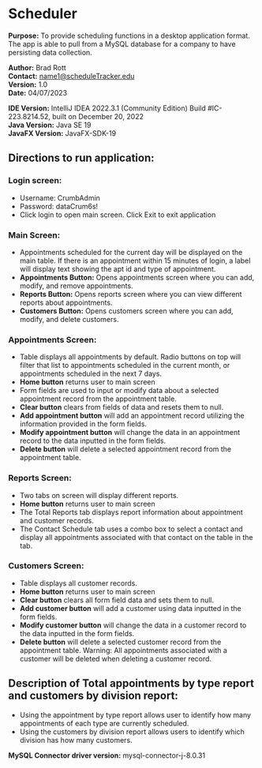 # Scheduler

**Purpose:** To provide scheduling functions in a desktop application format. The app is able to pull from a MySQL database for a company to have persisting data collection.

**Author:** Brad Rott  
**Contact:** name1@scheduleTracker.edu  
**Version:** 1.0  
**Date:** 04/07/2023

**IDE Version:** IntelliJ IDEA 2022.3.1 (Community Edition) Build #IC-223.8214.52, built on December 20, 2022  
**Java Version:** Java SE 19  
**JavaFX Version:** JavaFX-SDK-19

## Directions to run application:

### Login screen:
- Username: CrumbAdmin
- Password: dataCrum6s!
- Click login to open main screen. Click Exit to exit application

### Main Screen:
- Appointments scheduled for the current day will be displayed on the main table. If there is an appointment within 15 minutes of login, a label will display text showing the apt id and type of appointment.
- **Appointments Button:** Opens appointments screen where you can add, modify, and remove appointments.
- **Reports Button:** Opens reports screen where you can view different reports about appointments.
- **Customers Button:** Opens customers screen where you can add, modify, and delete customers.

### Appointments Screen:
- Table displays all appointments by default. Radio buttons on top will filter that list to appointments scheduled in the current month, or appointments scheduled in the next 7 days.
- **Home button** returns user to main screen
- Form fields are used to input or modify data about a selected appointment record from the appointment table.
- **Clear button** clears from fields of data and resets them to null.
- **Add appointment button** will add an appointment record utilizing the information provided in the form fields.
- **Modify appointment button** will change the data in an appointment record to the data inputted in the form fields.
- **Delete button** will delete a selected appointment record from the appointment table.

### Reports Screen:
- Two tabs on screen will display different reports.
- **Home button** returns user to main screen
- The Total Reports tab displays report information about appointment and customer records.
- The Contact Schedule tab uses a combo box to select a contact and display all appointments associated with that contact on the table in the tab.

### Customers Screen:
- Table displays all customer records.
- **Home button** returns user to main screen
- **Clear button** clears all form field data and sets them to null.
- **Add customer button** will add a customer using data inputted in the form fields.
- **Modify customer button** will change the data in a customer record to the data inputted in the form fields.
- **Delete button** will delete a selected customer record from the appointment table. Warning: All appointments associated with a customer will be deleted when deleting a customer record.

## Description of Total appointments by type report and customers by division report:
- Using the appointment by type report allows user to identify how many appointments of each type are currently scheduled.
- Using the customers by division report allows users to identify which division has how many customers.

**MySQL Connector driver version:** mysql-connector-j-8.0.31

